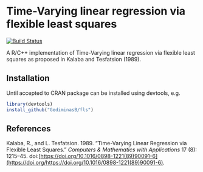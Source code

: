 <!-- README.md is generated from README.Rmd. Please edit that file -->
Time-Varying linear regression via flexible least squares
=========================================================

[![Build Status](https://travis-ci.org/GediminasB/fls.svg?branch=master)](https://travis-ci.org/GediminasB/fls)

A R/C++ implementation of Time-Varying linear regression via flexible least squares as proposed in Kalaba and Tesfatsion (1989).

Installation
------------

Until accepted to CRAN package can be installed using devtools, e.g.

``` r
library(devtools)
install_github("GediminasB/fls")
```

References
----------

Kalaba, R., and L. Tesfatsion. 1989. “Time-Varying Linear Regression via Flexible Least Squares.” *Computers & Mathematics with Applications* 17 (8): 1215–45. doi:[https://doi.org/10.1016/0898-1221(89)90091-6](https://doi.org/https://doi.org/10.1016/0898-1221(89)90091-6).
